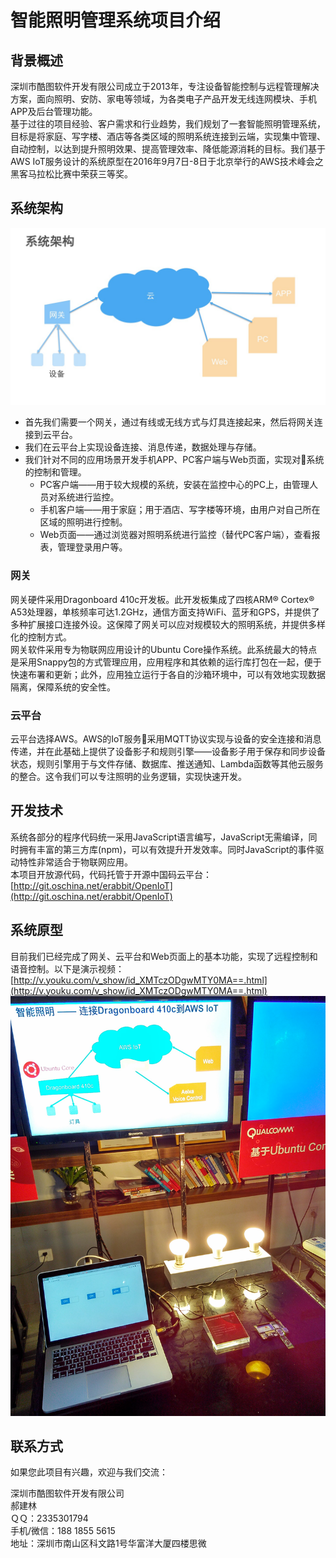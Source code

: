 # 智能照明管理系统项目介绍
## 背景概述
深圳市酷图软件开发有限公司成立于2013年，专注设备智能控制与远程管理解决方案，面向照明、安防、家电等领域，为各类电子产品开发无线连网模块、手机APP及后台管理功能。  
基于过往的项目经验、客户需求和行业趋势，我们规划了一套智能照明管理系统，目标是将家庭、写字楼、酒店等各类区域的照明系统连接到云端，实现集中管理、自动控制，以达到提升照明效果、提高管理效率、降低能源消耗的目标。我们基于AWS IoT服务设计的系统原型在2016年9月7日-8日于北京举行的AWS技术峰会之黑客马拉松比赛中荣获三等奖。  
## 系统架构
![系统架构](lighting-arch.jpg)  
- 首先我们需要一个网关，通过有线或无线方式与灯具连接起来，然后将网关连接到云平台。
- 我们在云平台上实现设备连接、消息传递，数据处理与存储。
- 我们针对不同的应用场景开发手机APP、PC客户端与Web页面，实现对系统的控制和管理。
  - PC客户端——用于较大规模的系统，安装在监控中心的PC上，由管理人员对系统进行监控。
  - 手机客户端——用于家庭；用于酒店、写字楼等环境，由用户对自己所在区域的照明进行控制。
  - Web页面——通过浏览器对照明系统进行监控（替代PC客户端），查看报表，管理登录用户等。

### 网关
网关硬件采用Dragonboard 410c开发板。此开发板集成了四核ARM® Cortex® A53处理器，单核频率可达1.2GHz，通信方面支持WiFi、蓝牙和GPS，并提供了多种扩展接口连接外设。这保障了网关可以应对规模较大的照明系统，并提供多样化的控制方式。  
网关软件采用专为物联网应用设计的Ubuntu Core操作系统。此系统最大的特点是采用Snappy包的方式管理应用，应用程序和其依赖的运行库打包在一起，便于快速布署和更新；此外，应用独立运行于各自的沙箱环境中，可以有效地实现数据隔离，保障系统的安全性。

### 云平台
云平台选择AWS。AWS的IoT服务采用MQTT协议实现与设备的安全连接和消息传递，并在此基础上提供了设备影子和规则引擎——设备影子用于保存和同步设备状态，规则引擎用于与文件存储、数据库、推送通知、Lambda函数等其他云服务的整合。这令我们可以专注照明的业务逻辑，实现快速开发。  

## 开发技术
系统各部分的程序代码统一采用JavaScript语言编写，JavaScript无需编译，同时拥有丰富的第三方库(npm)，可以有效提升开发效率。同时JavaScript的事件驱动特性非常适合于物联网应用。  
本项目开放源代码，代码托管于开源中国码云平台：[http://git.oschina.net/erabbit/OpenIoT](http://git.oschina.net/erabbit/OpenIoT)  

## 系统原型
目前我们已经完成了网关、云平台和Web页面上的基本功能，实现了远程控制和语音控制。以下是演示视频：[http://v.youku.com/v_show/id_XMTczODgwMTY0MA==.html](http://v.youku.com/v_show/id_XMTczODgwMTY0MA==.html)  
![演示环境](lighting-demo.png)  

## 联系方式
如果您此项目有兴趣，欢迎与我们交流：  

深圳市酷图软件开发有限公司  
郝建林  
ＱＱ：2335301794  
手机/微信：188 1855 5615  
地址：深圳市南山区科文路1号华富洋大厦四楼思微  